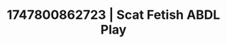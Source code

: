 ---
categories:
- Breath play
- Flushed skin
- Body worship
- Vintage boudoir
- Erotic hair pulling
image: /assets/images/1747800862723.jpg
layout: post
seo:
  description: Featured content with premium Scat Fetish, ABDL Play. HD images available.
  keywords: Scat Fetish, ABDL Play
  og_image: /assets/images/1747800862723.jpg
  schema_type: VisualArtwork
tags:
- ABDL Play
- '#1747800862723'
- Scat Fetish
title: 1747800862723 | Scat Fetish ABDL Play
---